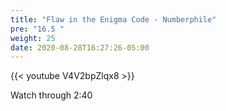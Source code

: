 ```yaml
---
title: "Flaw in the Enigma Code - Numberphile"
pre: "16.5 "
weight: 25
date: 2020-08-28T16:27:26-05:00
---
```


{{< youtube V4V2bpZlqx8 >}}

Watch through 2:40